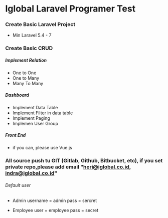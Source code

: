 # Iglobal Laravel Programer Test

### Create Basic Laravel Project
 - Min Laravel 5.4 - 7
 
### Create Basic CRUD
 
 ##### Implement Relation
 * One to One
 * One to Many
 * Many To Many
 
 ##### Dashboard
  - Implement Data Table
  - Implement Filter in data table
  - Implement Paging
  - Implemen User Group
  
 ##### Front End
  - if you can, please use Vue.js
  
### All source push tu GIT (Gitlab, Github, Bitbucket, etc), if you set private repo,please  add email "heri@iglobal.co.id, indra@iglobal.co.id" 

###### Default user 
  - Admin 
    username = admin
    pass     = sercret
    
  - Employee
    user = employee
    pass = secret
    
    

